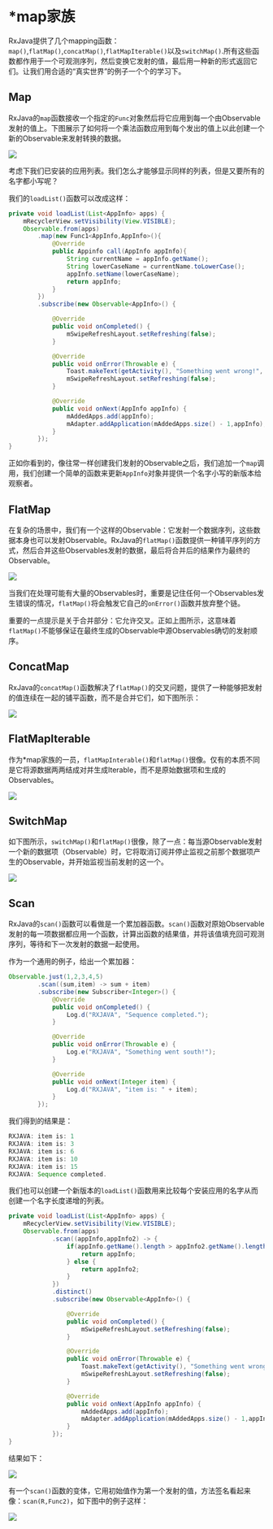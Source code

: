 # *map家族

RxJava提供了几个mapping函数：`map()`,`flatMap()`,`concatMap()`,`flatMapIterable()`以及`switchMap()`.所有这些函数都作用于一个可观测序列，然后变换它发射的值，最后用一种新的形式返回它们。让我们用合适的“真实世界”的例子一个个的学习下。

## Map

RxJava的`map`函数接收一个指定的`Func`对象然后将它应用到每一个由Observable发射的值上。下图展示了如何将一个乘法函数应用到每个发出的值上以此创建一个新的Observable来发射转换的数据。

![](../images/chapter5_1.png)

考虑下我们已安装的应用列表。我们怎么才能够显示同样的列表，但是又要所有的名字都小写呢？

我们的`loadList()`函数可以改成这样：
```java
private void loadList(List<AppInfo> apps) {
    mRecyclerView.setVisibility(View.VISIBLE);
    Observable.from(apps)
        .map(new Func1<AppInfo,AppInfo>(){
            @Override
            public Appinfo call(AppInfo appInfo){
                String currentName = appInfo.getName();
                String lowerCaseName = currentName.toLowerCase();
                appInfo.setName(lowerCaseName);
                return appInfo;
            }
        })
        .subscribe(new Observable<AppInfo>() {

            @Override
            public void onCompleted() {
                mSwipeRefreshLayout.setRefreshing(false);
            }

            @Override
            public void onError(Throwable e) {
                Toast.makeText(getActivity(), "Something went wrong!", Toast.LENGTH_SHORT).show();
                mSwipeRefreshLayout.setRefreshing(false);
            }

            @Override
            public void onNext(AppInfo appInfo) {
                mAddedApps.add(appInfo); 
                mAdapter.addApplication(mAddedApps.size() - 1,appInfo);
            }
        });
}
```

正如你看到的，像往常一样创建我们发射的Observable之后，我们追加一个`map`调用，我们创建一个简单的函数来更新`AppInfo`对象并提供一个名字小写的新版本给观察者。

## FlatMap

在复杂的场景中，我们有一个这样的Observable：它发射一个数据序列，这些数据本身也可以发射Observable。RxJava的`flatMap()`函数提供一种铺平序列的方式，然后合并这些Observables发射的数据，最后将合并后的结果作为最终的Observable。

![](../images/chapter5_2.png)

当我们在处理可能有大量的Observables时，重要是记住任何一个Observables发生错误的情况，`flatMap()`将会触发它自己的`onError()`函数并放弃整个链。

重要的一点提示是关于合并部分：它允许交叉。正如上图所示，这意味着`flatMap()`不能够保证在最终生成的Observable中源Observables确切的发射顺序。

## ConcatMap

RxJava的`concatMap()`函数解决了`flatMap()`的交叉问题，提供了一种能够把发射的值连续在一起的铺平函数，而不是合并它们，如下图所示：

![](../images/chapter5_3.png)

## FlatMapIterable

作为*map家族的一员，`flatMapInterable()`和`flatMap()`很像。仅有的本质不同是它将源数据两两结成对并生成Iterable，而不是原始数据项和生成的Observables。

![](../images/chapter5_4.png)

## SwitchMap

如下图所示，`switchMap()`和`flatMap()`很像，除了一点：每当源Observable发射一个新的数据项（Observable）时，它将取消订阅并停止监视之前那个数据项产生的Observable，并开始监视当前发射的这一个。

![](../images/chapter5_5.png)

## Scan

RxJava的`scan()`函数可以看做是一个累加器函数。`scan()`函数对原始Observable发射的每一项数据都应用一个函数，计算出函数的结果值，并将该值填充回可观测序列，等待和下一次发射的数据一起使用。

作为一个通用的例子，给出一个累加器：
```java
Observable.just(1,2,3,4,5)
        .scan((sum,item) -> sum + item)
        .subscribe(new Subscriber<Integer>() {
            @Override
            public void onCompleted() {
                Log.d("RXJAVA", "Sequence completed.");
            }

            @Override
            public void onError(Throwable e) {
                Log.e("RXJAVA", "Something went south!");
            }

            @Override
            public void onNext(Integer item) {
                Log.d("RXJAVA", "item is: " + item);
            }
        });
```
我们得到的结果是：
```java
RXJAVA: item is: 1
RXJAVA: item is: 3
RXJAVA: item is: 6
RXJAVA: item is: 10
RXJAVA: item is: 15
RXJAVA: Sequence completed.
```
我们也可以创建一个新版本的`loadList()`函数用来比较每个安装应用的名字从而创建一个名字长度递增的列表。

```java
private void loadList(List<AppInfo> apps) {
    mRecyclerView.setVisibility(View.VISIBLE);
    Observable.from(apps)
            .scan((appInfo,appInfo2) -> {
                if(appInfo.getName().length > appInfo2.getName().length()){
                    return appInfo;
                } else {
                    return appInfo2;
                }
            })
            .distinct()
            .subscribe(new Observable<AppInfo>() {

                @Override
                public void onCompleted() {
                    mSwipeRefreshLayout.setRefreshing(false);
                }

                @Override
                public void onError(Throwable e) {
                    Toast.makeText(getActivity(), "Something went wrong!", Toast.LENGTH_SHORT).show();
                    mSwipeRefreshLayout.setRefreshing(false);
                }

                @Override
                public void onNext(AppInfo appInfo) {
                    mAddedApps.add(appInfo); 
                    mAdapter.addApplication(mAddedApps.size() - 1,appInfo);
                }
            });
}
```

结果如下：

![](../images/chapter5_6.png)

有一个`scan()`函数的变体，它用初始值作为第一个发射的值，方法签名看起来像：`scan(R,Func2)`，如下图中的例子这样：

![](../images/chapter5_7.png)











































